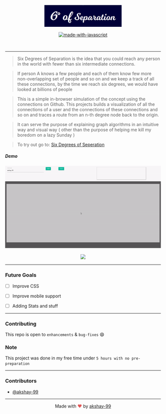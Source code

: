 
<div align = "center">
<img src="./assets/logo.png" width=250px/>

</div>


<div align="center">


[![made-with-javascript](https://forthebadge.com/images/badges/made-with-javascript.svg)](https://www.javascript.org/)



<br>



</div>

------------------------------------------
> Six Degrees of Separation is the idea that you could reach any person in the world with fewer than six intermediate connections. 

> If person A knows a few people and each of them know few more non-overlapping set of people and so on and we keep a track of all these connections, by the time we reach six degrees, we would have looked at billions of people

> This is a simple in-browser simulation of the concept using the connections on Github.
> This projects builds a visualization of all the connections of a user and the connections of these connections and so on and traces a route from an n-th degree node back to the origin.

> It can serve the purpose of explaining graph algorithms in an intuitive way and visual way ( other than the purpose of helping me kill my boredom on a lazy Sunday )  

> To try out go to: <a href="https://sixdegreeofsep.surge.sh" target="_blank">Six Degrees of Seperation</a>


##### Demo 
<div align = "center">

<img src="./assets/sixdeg1.gif" width=800px/>
<br/><br/>
<img src="./assets/sixdeg2.gif" width=800px/>
</div>

------------------------------------------

### Future Goals
- [ ] Improve CSS
- [ ] Improve mobile support
- [ ] Adding Stats and stuff






------------------------------------------
### Contributing
 This repo is open to `enhancements` & `bug-fixes` :smile: 

### Note

 This project was done in my free time under `5 hours with no pre-preparation`


------------------------------------------
### Contributors


- [@akshay-99](https://github.com/akshay-99)



------------------------------------------
<div align="center">
Made with <span style="color: #e25555;">&hearts;</span> by <a href="https://github.com/akshay-99" target="_blank">akshay-99</a>
</div>